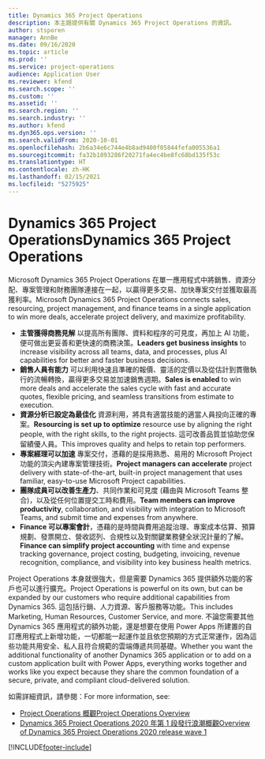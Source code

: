 ```yaml
---
title: Dynamics 365 Project Operations
description: 本主題提供有關 Dynamics 365 Project Operations 的資訊。
author: stsporen
manager: AnnBe
ms.date: 09/16/2020
ms.topic: article
ms.prod: ''
ms.service: project-operations
audience: Application User
ms.reviewer: kfend
ms.search.scope: ''
ms.custom: ''
ms.assetid: ''
ms.search.region: ''
ms.search.industry: ''
ms.author: kfend
ms.dyn365.ops.version: ''
ms.search.validFrom: 2020-10-01
ms.openlocfilehash: 2b6a34e6c744e4b8ad9400f05844fefa005536a1
ms.sourcegitcommit: fa32b1893286f20271fa4ec4be8fc68bd135f53c
ms.translationtype: HT
ms.contentlocale: zh-HK
ms.lasthandoff: 02/15/2021
ms.locfileid: "5275925"
---
```

# <a name="dynamics-365-project-operations"></a><span data-ttu-id="ca74a-103">Dynamics 365 Project Operations</span><span class="sxs-lookup"><span data-stu-id="ca74a-103">Dynamics 365 Project Operations</span></span>

<span data-ttu-id="ca74a-104">Microsoft Dynamics 365 Project Operations 在單一應用程式中將銷售、資源分配、專案管理和財務團隊連接在一起，以贏得更多交易、加快專案交付並獲取最高獲利率。</span><span class="sxs-lookup"><span data-stu-id="ca74a-104">Microsoft Dynamics 365 Project Operations connects sales, resourcing, project management, and finance teams in a single application to win more deals, accelerate project delivery, and maximize profitability.</span></span>

-   <span data-ttu-id="ca74a-105">**主管獲得商務見解** 以提高所有團隊、資料和程序的可見度，再加上 AI 功能，便可做出更妥善和更快速的商務決策。</span><span class="sxs-lookup"><span data-stu-id="ca74a-105">**Leaders get business insights** to increase visibility across all teams, data, and processes, plus AI capabilities for better and faster business decisions.</span></span>
-   <span data-ttu-id="ca74a-106">**銷售人員有能力** 可以利用快速且準確的報價、靈活的定價以及從估計到貫徹執行的流暢轉換，贏得更多交易並加速銷售週期。</span><span class="sxs-lookup"><span data-stu-id="ca74a-106">**Sales is enabled** to win more deals and accelerate the sales cycle with fast and accurate quotes, flexible pricing, and seamless transitions from estimate to execution.</span></span>
-   <span data-ttu-id="ca74a-107">**資源分析已設定為最佳化** 資源利用，將具有適當技能的適當人員投向正確的專案。</span><span class="sxs-lookup"><span data-stu-id="ca74a-107">**Resourcing is set up to optimize** resource use by aligning the right people, with the right skills, to the right projects.</span></span> <span data-ttu-id="ca74a-108">這可改善品質並協助您保留績優人員。</span><span class="sxs-lookup"><span data-stu-id="ca74a-108">This improves quality and helps to retain top performers.</span></span>
-   <span data-ttu-id="ca74a-109">**專案經理可以加速** 專案交付，憑藉的是採用熟悉、易用的 Microsoft Project 功能的頂尖內建專案管理技術。</span><span class="sxs-lookup"><span data-stu-id="ca74a-109">**Project managers can accelerate** project delivery with state-of-the-art, built-in project management that uses familiar, easy-to-use Microsoft Project capabilities.</span></span>
-   <span data-ttu-id="ca74a-110">**團隊成員可以改善生產力**、共同作業和可見度 (藉由與 Microsoft Teams 整合)，以及從任何位置提交工時和費用。</span><span class="sxs-lookup"><span data-stu-id="ca74a-110">**Team members can improve productivity**, collaboration, and visibility with integration to Microsoft Teams, and submit time and expenses from anywhere.</span></span>
-   <span data-ttu-id="ca74a-111">**Finance 可以專案會計**，憑藉的是時間與費用追蹤治理、專案成本估算、預算規劃、發票開立、營收認列、合規性以及對關鍵業務健全狀況計量的了解。</span><span class="sxs-lookup"><span data-stu-id="ca74a-111">**Finance can simplify project accounting** with time and expense tracking governance, project costing, budgeting, invoicing, revenue recognition, compliance, and visibility into key business health metrics.</span></span>

<span data-ttu-id="ca74a-112">Project Operations 本身就很強大，但是需要 Dynamics 365 提供額外功能的客戶也可以進行擴充。</span><span class="sxs-lookup"><span data-stu-id="ca74a-112">Project Operations is powerful on its own, but can be expanded by our customers who require additional capabilities from Dynamics 365.</span></span> <span data-ttu-id="ca74a-113">這包括行銷、人力資源、客戶服務等功能。</span><span class="sxs-lookup"><span data-stu-id="ca74a-113">This includes Marketing, Human Resources, Customer Service, and more.</span></span> <span data-ttu-id="ca74a-114">不論您需要其他 Dynamics 365 應用程式的額外功能，還是想要在使用 Power Apps 所建置的自訂應用程式上新增功能，一切都能一起運作並且依您預期的方式正常運作，因為這些功能共用安全、私人且符合規範的雲端傳遞共同基礎。</span><span class="sxs-lookup"><span data-stu-id="ca74a-114">Whether you want the additional functionality of another Dynamics 365 application or to add on a custom application built with Power Apps, everything works together and works like you expect because they share the common foundation of a secure, private, and compliant cloud-delivered solution.</span></span>

<span data-ttu-id="ca74a-115">如需詳細資訊，請參閱：</span><span class="sxs-lookup"><span data-stu-id="ca74a-115">For more information, see:</span></span>

- [<span data-ttu-id="ca74a-116">Project Operations 概觀</span><span class="sxs-lookup"><span data-stu-id="ca74a-116">Project Operations Overview</span></span>](https://dynamics.microsoft.com/en-us/project-operations/overview/)
- [<span data-ttu-id="ca74a-117">Dynamics 365 Project Operations 2020 年第 1 段發行浪潮概觀</span><span class="sxs-lookup"><span data-stu-id="ca74a-117">Overview of Dynamics 365 Project Operations 2020 release wave 1</span></span>](https://docs.microsoft.com/dynamics365-release-plan/2020wave1/dynamics365-project-operations/)



[!INCLUDE[footer-include](includes/footer-banner.md)]